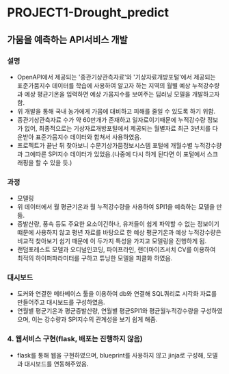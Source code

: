 # PROJECT1-Drought_predict

## 가뭄을 예측하는 API서비스 개발

### 설명
 - OpenAPI에서 제공되는 '종관기상관측자료'와 '기상자료개방포털'에서 제공되는 표준가뭄지수 데이터를 학습에 사용하여 알고자 하는 지역의 월별 예상 누적강수량과 예상 평균기온을 입력하면 예상 가뭄지수를 보여주는 딥러닝 모델을 개발하고자 함.
 - 위 개발을 통해 국내 농가에게 가뭄에 대비하고 피해를 줄일 수 있도록 하기 위함. 
 - 종관기상관측자료 수가 약 60만개가 존재하고 일자료이기때문에 누적강수량 정보가 없어, 최종적으로는 기상자료개방포털에서 제공되는 월별자료 최근 3년치를 다운받아 표준가뭄지수 데이터와 합쳐서 사용하였음.
 - 프로젝트가 끝난 뒤 찾아보니 수문기상가뭄정보시스템 포털에 개월수별 누적강수량과 그에따른 SPI지수 데이터가 있었음.(나중에 다시 하게 된다면 이 포털에서 스크래핑을 할 수 있을 듯.)
 
### 과정
 + 모델링
  + 위 데이터에서 월 평균기온과 월 누적강수량을 사용하여 SPI1을 예측하는 모델을 만듦.
  + 증발산량, 풍속 등도 주요한 요소이긴하나, 유저들이 쉽게 파악할 수 없는 정보이기 떄문에 사용하지 않고 평년 자료를 바탕으로 한 예상 평균기온과 예상 누적강수량은 비교적 찾아보기 쉽기 때문에 이 두가지 특성을 가지고 모델링을 진행하게 됨.
  + 랜덤포레스트 모델과 오디널인코딩, 파이프라인, 랜더마이즈서치 CV를 이용하여 최적의 하이퍼파라미터를 구하고 튜닝한 모델을 피클화 하였음.

### 대시보드
 - 도커와 연결한 메타베이스 툴을 이용하여 db와 연결해 SQL쿼리로 시각화 자료를 만들어주고 대시보드를 구성하였음.
 - 연월별 평균기온과 평균증발산량, 연월별 평균SPI1와 평균월누적강수량을 구성하였으며, 이는 강수량과 SPI지수의 관계성을 보기 쉽게 해줌.
 
### 4. 웹서비스 구현(flask, 배포는 진행하지 않음)
 - flask를 통해 웹을 구현하였으며, blueprint를 사용하지 않고 jinja로 구성해, 모델과 대시보드를 연동해주었음.
